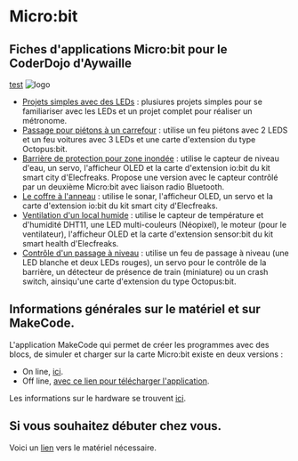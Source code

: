 # Micro:bit
## Fiches d'applications Micro:bit pour le CoderDojo d'Aywaille
[test](https://www.gotronic.fr/)
![logo](https://github.com/user-attachments/assets/464e3e83-34bb-4e73-9169-e8c662cdf79d)

- [Projets simples avec des LEDs](/led) : plusiures projets simples pour se familiariser avec les LEDs et un projet complet pour réaliser un métronome.
- [Passage pour piétons à un carrefour](/carrefour) : utilise un feu piétons avec 2 LEDS et un feu voitures avec 3 LEDs et une carte d'extension du type Octopus:bit.
- [Barrière de protection pour zone inondée](/inondations) : utilise le capteur de niveau d'eau, un servo, l'afficheur OLED et la carte d'extension io:bit du kit smart city d'Elecfreaks. Propose une version avec le capteur contrôlé par un deuxième Micro:bit avec liaison radio Bluetooth.
- [Le coffre à l'anneau](/coffre) : utilise le sonar, l'afficheur OLED, un servo et la carte d'extension io:bit du kit smart city d'Elecfreaks.
- [Ventilation d'un local humide](/ventilation) : utilise le capteur de température et d'humidité DHT11, une LED multi-couleurs (Néopixel), le moteur (pour le ventilateur), l'afficheur OLED et la carte d'extension sensor:bit du kit smart health d'Elecfreaks.
- [Contrôle d'un passage à niveau](/pn) : utilise un feu de passage à niveau (une LED blanche et deux LEDs rouges), un servo pour le contrôle de la barrière, un détecteur de présence de train (miniature) ou un crash switch, ainsiqu'une carte d'extension du type Octopus:bit.

## Informations générales sur le matériel et sur MakeCode.

L'application MakeCode qui permet de créer les programmes avec des blocs, de simuler et charger sur la carte Micro:bit existe en deux versions :

- On line, [ici](https://makecode.microbit.org/).
- Off line, [avec ce lien pour télécharger l'application](https://makecode.microbit.org/offline-app).

Les informations sur le hardware se trouvent [ici](/hardware).

## Si vous souhaitez débuter chez vous.

Voici un [lien](/materiel-de-base) vers le matériel nécessaire. 
